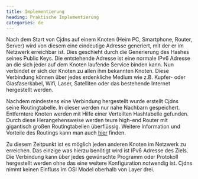 ```yaml
---
title: Implementierung
heading: Praktische Implementierung
categories: de
---
```

Nach dem Start von Cjdns auf einem Knoten (Heim PC, Smartphone, Router, Server)
wird von diesem eine eindeutige Adresse generiert, mit der er im Netzwerk
erreichbar ist. Dies geschieht durch die Generierung des Hashes seines Public
Keys. Die entstehende Adresse ist eine normale IPv6 Adresse an die sich jeder
auf dem Knoten laufende Service binden kann. Nun verbindet er sich der Knoten zu
allen ihm bekannten Knoten. Diese Verbindung können über jedes erdenkliche
Medium wie z.B. Kupfer- oder Glasfaserkabel, Wifi, Laser, Satelliten oder das
bestehende Internet hergestellt werden.

Nachdem mindestens eine Verbindung hergestellt wurde erstellt Cjdns seine
Routingtabelle. In dieser werden nur nahe Nachbarn gespeichert. Entferntere
Knoten werden mit Hilfe einer Verteilten Hashtabelle gefunden. Durch diese
Herangehensweise werden teure high-end Router mit gigantisch großen
Routingtabellen überflüssig. Weitere Information und Vorteile des Routings kann
man auch [hier](https://github.com/cjdelisle/cjdns/blob/master/doc/Whitepaper.md#what-is-the-routing-table-and-why-does-it-keep-getting-bigger)
finden.

Zu diesem Zeitpunkt ist es möglich jeden anderen Knoten im Netzwerk zu
erreichen. Das einzige was hierzu benötigt wird ist IPv6 Adresse des Ziels. Die
Verbindung kann über jedes gewünschte Programm oder Protokoll hergestellt werden
ohne das eine weitere Konfiguration notwendig ist. Cjdns nimmt keinen Einfluss
im OSI Model oberhalb von Layer drei.